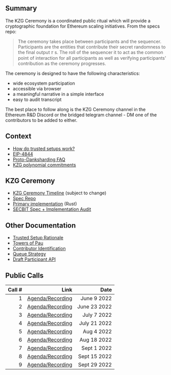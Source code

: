 ## Summary

The KZG Ceremony is a coordinated public ritual which will provide a cryptographic foundation for Ethereum scaling initiatives. From the specs repo:

> The ceremony takes place between participants and the sequencer. Participants are the entities that contribute their secret randomness to the final output 𝜏 s. The roll of the sequencer it to act as the common point of interaction for all participants as well as verifying participants' contribution as the ceremony progresses.

The ceremony is designed to have the following characteristics:

- wide ecosystem participation
- accessible via browser
- a meaningful narrative in a simple interface 
- easy to audit transcript

The best place to follow along is the KZG Ceremony channel in the Ethereum R&D Discord or the bridged telegram channel - DM one of the contributors to be added to either.

## Context
- [How do trusted setups work?](https://vitalik.ca/general/2022/03/14/trustedsetup.html)
- [EIP-4844](https://eips.ethereum.org/EIPS/eip-4844)
- [Proto-Danksharding FAQ](https://notes.ethereum.org/@vbuterin/proto_danksharding_faq)
- [KZG polynomial commitments](https://dankradfeist.de/ethereum/2020/06/16/kate-polynomial-commitments.html)

## KZG Ceremony
- [KZG Ceremony Timeline](https://notes.ethereum.org/@CarlBeek/kzg_ceremony_timelines) (subject to change)
- [Spec Repo](https://github.com/ethereum/kzg-ceremony-specs) 
- [Primary implementation](https://github.com/crate-crypto/small-powers-of-tau) (Rust)
- [SECBIT Spec + Implementation Audit](https://github.com/ethereum/kzg-ceremony/blob/main/KZG10-Ceremony-audit-report.pdf)

## Other Documentation
- [Trusted Setup Rationale](https://hackmd.io/@6iQDuIePQjyYBqDChYw_jg/SJ-08AoT5)
- [Towers of Pau](https://dknopik.de/)
- [Contributor Identification](https://pse-team.notion.site/Contributor-Identification-bd2824138a5f446785fdd70c60684176)
- [Queue Strategy](https://pse-team.notion.site/Queue-Strategy-c75120ae0c584e6f8db7738c9aaf963a)
- [Draft Participant API](https://www.notion.so/pse-team/Participant-API-a9d82f45a7574da28e4e47bc2ffae1e1)

## Public Calls

| Call #  |              Link |  Date |
| ---: | ---:        |        ---: |
| 1 | [Agenda/Recording](https://github.com/ethereum/pm/issues/546) | June 9 2022 | 
| 2 | [Agenda/Recording](https://github.com/ethereum/pm/issues/558) | June 23 2022| 
| 3 | [Agenda/Recording](https://github.com/ethereum/pm/issues/560) | July 7 2022| 
| 4 | [Agenda/Recording](https://github.com/ethereum/pm/issues/569) | July 21 2022| 
| 5 | [Agenda/Recording](https://github.com/ethereum/pm/issues/587) | Aug 4 2022| 
| 6 | [Agenda/Recording](https://github.com/ethereum/pm/issues/593) | Aug 18 2022| 
| 7 | [Agenda/Recording](https://github.com/ethereum/pm/issues/613) | Sept 1 2022| 
| 8 | [Agenda/Recording](https://github.com/ethereum/pm/issues/623) | Sept 15 2022| 
| 9 | [Agenda/Recording](https://github.com/ethereum/pm/issues/636) | Sept 29 2022| 
